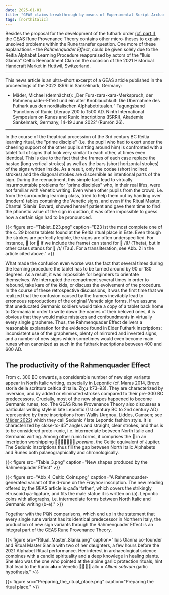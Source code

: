 ```yaml
---
date: 2025-01-01
title: "GEAS claims breakthrough by means of Experimental Script Archaeology, Part II: The emergence of 'runic' sign forms through the Rahmenquader Effect"
tags: [northitalic]
---
```

Besides the proposal for the development of the futhark order [(cf. part I)](https://center-for-decipherment.ch/news/2024-12-01-experimental-archaeology-i_futhark-order/), the GEAS Rune Provenance Theory contains other micro-theses to explain unsolved problems within the Rune transfer question. One more of these explanations – the *Rahmenquader Effect*, could be given solely due to the Reitia Alphabet Learning Procedure reappraised by actors of the "Iluis Glanna" Celtic Reenactment Clan on the occasion of the 2021 Historical Handcraft Market in Huttwil, Switzerland.

---

This news article is an ultra-short excerpt of a GEAS article published in the proceedings of the 2022 ISRRI in Sankelmark, Germany:

* Mäder, Michael (demnächst): „Der Fura-zara-kara-Merkspruch, der Rahmenquader-Effekt und ein alter Knoblauchkult: Die Übernahme des Futhark aus den norditalischen Alphabetritualen.“ Tagungsband ’Functions of Runic Literacy 200 to 1500 AD. Ninth International Symposium on Runes and Runic Inscriptions (ISRRI), Akademie Sankelmark, Germany, 14-19 June 2022’ (Runrön 26).

---

In the course of the theatrical procession of the 3rd century BC Reitia learning ritual, the "prime disciple" (i.e. the pupil who had to exert under the cheering support of the other pupils sitting around him) is confronted with a tablet full of signs that look very similar to each other, at times even identical. This is due to the fact that the frames of each case replace the hastae (long vertical strokes) as well as the bars (short horizontal strokes) of the signs written inside. As a result, only the codae (short inclined strokes) and the diagonal strokes are discernible as intentional parts of the sign. During the reenactment, this simple fact lead to virtually insurmountable problems for "prime disciples" who, in their real lifes, were not familiar with Venetic writing. Even when other pupils from the crowd, i.e. from the surrounding learning class, tried to help them out by handing over (modern) tables containing the Venetic signs, and even if the Ritual Master, Chantal 'Slania' Bovard, showed herself patient and gave them time to find the phonetic value of the sign in qustion, it was often impossible to guess how a certain sign had to be pronounced. 

{{< figure src="Tablet_E23.png" caption="E23 ist the most complete one of the c. 29 bronze tablets found at the Reitia ritual place in Este. Even though the strokes are perfectly legible, the signs are often underspecified. For instance,  (or  if we include the frame) can stand for  /ϑ/ (Theta), but in other cases stands for  /t/ (Tau). For a transliteration, see Abb. 2 in the article cited above." >}}

What made the confusion even worse was the fact that several times during the learning procedure the tablet has to be turned around by 90 or 180 degrees. As a result, it was impossible for beginners to orientate themselves. We interrupted the reenactment several times in order to rebound, take kare of the kids, or discuss the evolvement of the procedure. In the course of these retrospective discussions, it was the first time that we realized that the confusion caused by the frames inevitably lead to erroneous reproductions of the original Venetic sign forms. If we assume that uneducated Germanic soldiers would take a copy of a tablet back home to Germania in order to write down the names of their beloved ones, it is obvious that they would make mistakes and confoundments in virtually every single grapheme. Thus, the Rahmenquader Effect delivers a reasonable explanation for the evidence found in Elder Futhark inscriptions: inconsistent use of the graphemes, plenty of mirrored and inverted signs, and a number of new signs which sometimes would even become main runes when canonized as such in the futhark inscriptions between 400 and 600 AD.


## The productivity of the Rahmenquader Effect

From c. 300 BC onwards, a considerable number of new sign variants appear in North Italic writing, especially in Lepontic (cf. Maras 2014, Breve storia della scrittura celtica d’Italia. Ziχu 1:73–93). They are characterized by inversion, and by added or eliminated strokes compared to their pre-300 BC predecessors. Crucially, most of the new shapes happened to become Germanic runes, too. The GEAS Rune Provenance Theory also discusses a particular writing style in late Lepontic (1st century BC to 2nd century AD) represented by three inscriptions from Wallis (Argnou, Liddes, Gamsen; see [Mäder 2022](https://www.academia.edu/116524883/Neue_Walliser_Schl%C3%A4uche_f%C3%BCr_alten_lepontischen_Wein)) which they call Sedunic / late Lepontic fashion style. It is characterized by close-to-45° angles and straight, clear strokes, and thus is to be considered proto-runic, i.e. intermediate between North Italic and Germanic wirting. Among other runic forms, it comprises the  in an inscription worshipping  *poenino*, the Celtic equivalent of Jupiter. The Sedunic inscriptions thus fill the gap between North Italic Alphabets and Runes both palaeographically and chronologically.

{{< figure src="Table_3.png" caption="New shapes produced by the Rahmenquader Effect" >}}

{{< figure src="Abb_4_Celtic_Coins.png" caption="A Rahmenquader-generated variant of the d-rune on the Frøyhov inscription. The new reading offered by the GEAS article is φađa ‘father’, which covers the strikingly etruscoid φa-ligature, and fits the male statue it is written on (a). Lepontic coins with allographs, i.e. intermediate forms between North Italic and Germanic writing (b-e)." >}}

Together with the PQN comparisons, which end up in the statement that every single rune variant has its identical predecessor in Northern Italy, the production of new sign variants through the Rahmenquader Effect is an integral part of the GEAS Rune Provenance Theory. 

{{< figure src="Ritual_Master_Slania.png" caption="Iluis Glanna co-founder and Ritual Master Slania with two of her daughters, a few hours before the 2021 Alphabet Ritual performance. Her interest in archaeological science combines with a candid spirituality and a deep knowlege in healing plants. She also was the one who pointed at the alpine garlic protection rituals, hint that lead to the Runic **alu** = Venetic  allo = *Allium sativum* garlic hypothesis." >}}

{{< figure src="Preparing_the_ritual_place.png" caption="Preparing the ritual place." >}}




